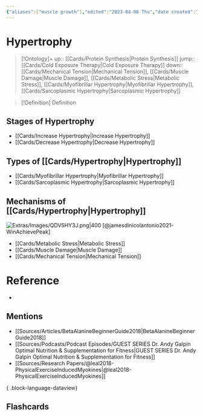 ```yaml
---
{"aliases":["muscle growth"],"edited":"2023-04-06 Thu","date created":"2023-02-27 Mon","dg-publish":true,"permalink":"/cards/hypertrophy/","dgPassFrontmatter":true}
---
```


# Hypertrophy

> [!Ontology]+
> up:: [[Cards/Protein Synthesis\|Protein Synthesis]]
> jump:: [[Cards/Cold Exposure Therapy\|Cold Exposure Therapy]]
> down:: [[Cards/Mechanical Tension\|Mechanical Tension]], [[Cards/Muscle Damage\|Muscle Damage]], [[Cards/Metabolic Stress\|Metabolic Stress]], [[Cards/Myofibrillar Hypertrophy\|Myofibrillar Hypertrophy]], [[Cards/Sarcoplasmic Hypertrophy\|Sarcoplasmic Hypertrophy]]

> [!Definition] Definition
> 

## Stages of Hypertrophy
- [[Cards/Increase Hypertrophy\|Increase Hypertrophy]]
- [[Cards/Decrease Hypertrophy\|Decrease Hypertrophy]]

## Types of [[Cards/Hypertrophy\|Hypertrophy]]
- [[Cards/Myofibrillar Hypertrophy\|Myofibrillar Hypertrophy]]
- [[Cards/Sarcoplasmic Hypertrophy\|Sarcoplasmic Hypertrophy]]

## Mechanisms of [[Cards/Hypertrophy\|Hypertrophy]]

![Extras/Images/QDV5HY3J.png|400](/img/user/Extras/Images/QDV5HY3J.png)
[@jamesdinicolantonio2021-WinAchievePeak]

- [[Cards/Metabolic Stress\|Metabolic Stress]]
- [[Cards/Muscle Damage\|Muscle Damage]]
- [[Cards/Mechanical Tension\|Mechanical Tension]]
# Reference
- 
## Mentions
- [[Sources/Articles/BetaAlanineBeginnerGuide2018\|BetaAlanineBeginnerGuide2018]]
- [[Sources/Podcasts/Podcast Episodes/GUEST SERIES Dr. Andy Galpin Optimal Nutrition & Supplementation for Fitness\|GUEST SERIES Dr. Andy Galpin Optimal Nutrition & Supplementation for Fitness]]
- [[Sources/Research Papers/@leal2018-PhysicalExerciseInducedMyokines\|@leal2018-PhysicalExerciseInducedMyokines]]

{ .block-language-dataview}

## Flashcards
